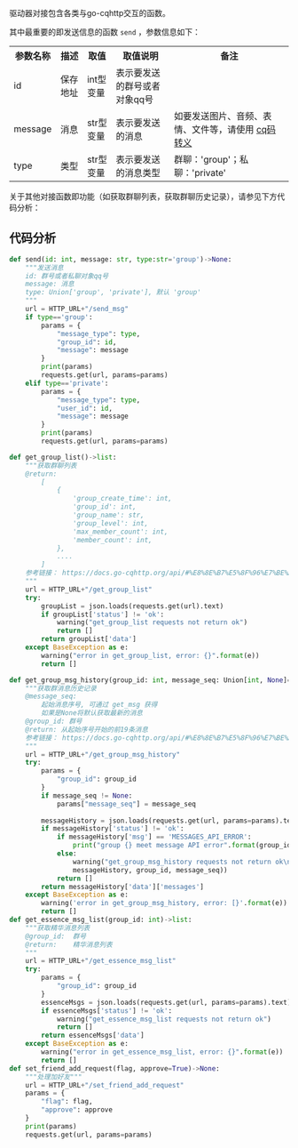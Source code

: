 驱动器对接包含各类与go-cqhttp交互的函数。

其中最重要的即发送信息的函数 `send` ，参数信息如下：

<table>
    <tr>
          <th>参数名称</th>
          <th>描述</th>
          <th>取值</th>
          <th>取值说明</th>
          <th>备注</th>
	</tr>
    <tr>
          <td>id</td>
          <td>保存地址</td>
          <td>int型变量</td>
          <td>表示要发送的群号或者对象qq号</td>
          <td></td>
    </tr>
    <tr>
          <td>message</td>
          <td>消息</td>
          <td>str型变量</td>
          <td>表示要发送的消息</td>
          <td>如要发送图片、音频、表情、文件等，请使用 <a href="https://docs.go-cqhttp.org/cqcode/#%E8%BD%AC%E4%B9%89">cq码转义</a></td>
    </tr>
    <tr>
          <td>type</td>
          <td>类型</td>
          <td>str型变量</td>
          <td>表示要发送的消息类型</td>
          <td>群聊：'group'；私聊：'private'</td>
    </tr>
</table>

关于其他对接函数即功能（如获取群聊列表，获取群聊历史记录），请参见下方代码分析：

## 代码分析

```python
def send(id: int, message: str, type:str='group')->None:
    """发送消息
    id: 群号或者私聊对象qq号
    message: 消息
    type: Union['group', 'private'], 默认 'group'
    """
    url = HTTP_URL+"/send_msg"
    if type=='group':
        params = {
            "message_type": type,
            "group_id": id,
            "message": message
        }
        print(params)
        requests.get(url, params=params)
    elif type=='private':
        params = {
            "message_type": type,
            "user_id": id,
            "message": message
        }
        print(params)
        requests.get(url, params=params)

def get_group_list()->list:
    """获取群聊列表
    @return:
        [
            {
                'group_create_time': int,
                'group_id': int,
                'group_name': str,
                'group_level': int,
                'max_member_count': int,
                'member_count': int,
            },
            ....
        ]
    参考链接： https://docs.go-cqhttp.org/api/#%E8%8E%B7%E5%8F%96%E7%BE%A4%E5%88%97%E8%A1%A8
    """
    url = HTTP_URL+"/get_group_list"
    try:
        groupList = json.loads(requests.get(url).text)
        if groupList['status'] != 'ok':
            warning("get_group_list requests not return ok")
            return []
        return groupList['data']
    except BaseException as e:
        warning("error in get_group_list, error: {}".format(e))
        return []

def get_group_msg_history(group_id: int, message_seq: Union[int, None]=None)->list:
    """获取群消息历史记录
    @message_seq:
        起始消息序号, 可通过 get_msg 获得
        如果是None将默认获取最新的消息
    @group_id: 群号
    @return: 从起始序号开始的前19条消息
    参考链接： https://docs.go-cqhttp.org/api/#%E8%8E%B7%E5%8F%96%E7%BE%A4%E6%B6%88%E6%81%AF%E5%8E%86%E5%8F%B2%E8%AE%B0%E5%BD%95
    """
    url = HTTP_URL+"/get_group_msg_history"
    try:
        params = {
            "group_id": group_id
        }
        if message_seq != None:
            params["message_seq"] = message_seq
            
        messageHistory = json.loads(requests.get(url, params=params).text)
        if messageHistory['status'] != 'ok':
            if messageHistory['msg'] == 'MESSAGES_API_ERROR':
                print("group {} meet message API error".format(group_id))
            else:
                warning("get_group_msg_history requests not return ok\nmessages = {}\ngroup_id={}\nmessage_seq={}".format(
                messageHistory, group_id, message_seq))
            return []
        return messageHistory['data']['messages']
    except BaseException as e:
        warning('error in get_group_msg_history, error: [}'.format(e))
        return []
def get_essence_msg_list(group_id: int)->list:
    """获取精华消息列表
    @group_id:  群号
    @return:    精华消息列表
    """
    url = HTTP_URL+"/get_essence_msg_list"
    try:
        params = {
            "group_id": group_id
        }
        essenceMsgs = json.loads(requests.get(url, params=params).text)
        if essenceMsgs['status'] != 'ok':
            warning("get_essence_msg_list requests not return ok")
            return []
        return essenceMsgs['data']
    except BaseException as e:
        warning("error in get_essence_msg_list, error: {}".format(e))
        return []
def set_friend_add_request(flag, approve=True)->None:
    """处理加好友"""
    url = HTTP_URL+"/set_friend_add_request"
    params = {
        "flag": flag,
        "approve": approve
    }
    print(params)
    requests.get(url, params=params)

```